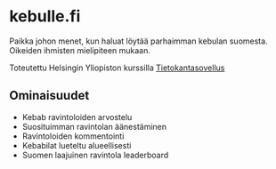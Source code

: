 # kebulle.fi

Paikka johon menet, kun haluat löytää parhaimman kebulan suomesta. Oikeiden ihmisten mielipiteen mukaan.

Toteutettu Helsingin Yliopiston kurssilla [Tietokantasovellus](https://studies.helsinki.fi/opintotarjonta/cu/hy-CU-118025659-2021-08-01/TKT20011/Aineopintojen_harjoitusty%C3%B6_Tietokantasovellus)

## Ominaisuudet

* Kebab ravintoloiden arvostelu
* Suosituimman ravintolan äänestäminen
* Ravintoloiden kommentointi
* Kebabilat lueteltu alueellisesti
* Suomen laajuinen ravintola leaderboard
